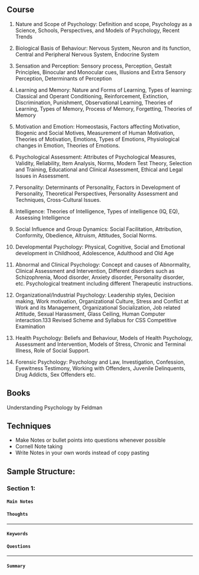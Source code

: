 ## Course

1. Nature and Scope of Psychology: Definition and scope, Psychology as a Science, 
Schools, Perspectives, and Models of Psychology, Recent Trends

2. Biological Basis of Behaviour: Nervous System, Neuron and its function, Central 
and Peripheral Nervous System, Endocrine System

3. Sensation and Perception: Sensory process, Perception, Gestalt Principles, 
Binocular and Monocular cues, Illusions and Extra Sensory Perception, 
Determinants of Perception 

4. Learning and Memory: Nature and Forms of Learning, Types of learning: Classical 
and Operant Conditioning, Reinforcement, Extinction, Discrimination, Punishment, 
Observational Learning, Theories of Learning, Types of Memory, Process of 
Memory, Forgetting, Theories of Memory

5. Motivation and Emotion: Homeostasis, Factors affecting Motivation, Biogenic and 
Social Motives, Measurement of Human Motivation, Theories of Motivation,
Emotions, Types of Emotions, Physiological changes in Emotion, Theories of 
Emotions.

6. Psychological Assessment: Attributes of Psychological Measures, Validity, 
Reliability, Item Analysis, Norms, Modern Test Theory, Selection and Training, 
Educational and Clinical Assessment, Ethical and Legal Issues in Assessment.

7. Personality: Determinants of Personality, Factors in Development of Personality, 
Theoretical Perspectives, Personality Assessment and Techniques, Cross-Cultural 
Issues.

8. Intelligence: Theories of Intelligence, Types of intelligence (IQ, EQ), Assessing 
Intelligence

9. Social Influence and Group Dynamics: Social Facilitation, Attribution, Conformity, 
Obedience, Altruism, Attitudes, Social Norms.

10. Developmental Psychology: Physical, Cognitive, Social and Emotional 
development in Childhood, Adolescence, Adulthood and Old Age

11. Abnormal and Clinical Psychology: Concept and causes of Abnormality, Clinical 
Assessment and Intervention, Different disorders such as Schizophrenia, Mood 
disorder, Anxiety disorder, Personality disorder, etc. Psychological treatment 
including different Therapeutic instructions.

12. Organizational/Industrial Psychology: Leadership styles, Decision making, Work 
motivation, Organizational Culture, Stress and Conflict at Work and its Management, 
Organizational Socialization, Job related Attitude, Sexual Harassment, Glass Ceiling, 
Human Computer interaction.133
Revised Scheme and Syllabus for CSS Competitive Examination

13. Health Psychology: Beliefs and Behaviour, Models of Health Psychology, 
Assessment and Intervention, Models of Stress, Chronic and Terminal Illness, Role 
of Social Support.

14. Forensic Psychology: Psychology and Law, Investigation, Confession, Eyewitness 
Testimony, Working with Offenders, Juvenile Delinquents, Drug Addicts, Sex 
Offenders etc. 

## Books
 Understanding Psychology by Feldman

## Techniques
- Make Notes or bullet points into questions whenever possible 
- Cornell Note taking
- Write Notes in your own words instead of copy pasting 


## Sample Structure: 

### Section 1: 
#### `Main Notes`
#### `Thoughts`
---
#### `Keywords`
#### `Questions`
---
#### `Summary`

